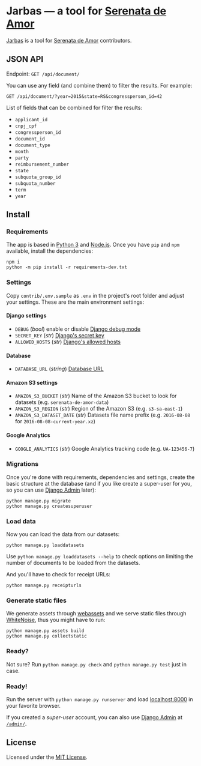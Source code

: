 # Jarbas — a tool for [Serenata de Amor](http://github.com/datasciencebr/serenata-de-amor)


[Jarbas](http://jarbas.datasciencebr.com/) is a tool for [Serenata de Amor](http://github.com/datasciencebr/serenata-de-amor) contributors.

## JSON API


Endpoint: `GET /api/document/`

You can use any field (and combine them) to filter the results. For example:

`GET /api/document/?year=2015&state=RS&congressperson_id=42`

List of fields that can be combined for filter the results: 

* `applicant_id`
* `cnpj_cpf`
* `congressperson_id`
* `document_id`
* `document_type`
* `month`
* `party`
* `reimbursement_number`
* `state`
* `subquota_group_id`
* `subquota_number`
* `term`
* `year`

## Install

### Requirements

The app is based in [Python 3](http://python.org) and [Node.js](http://nodejs.org). Once you have `pip` and `npm` available, install the dependencies:

```console
npm i
python -m pip install -r requirements-dev.txt
```

### Settings

Copy `contrib/.env.sample` as `.env` in the project's root folder and adjust your settings. These are the main environment settings:

#### Django settings

* `DEBUG` (_bool_) enable or disable [Django debug mode](https://docs.djangoproject.com/en/1.9/ref/settings/#debug)
* `SECRET_KEY` (_str_) [Django's secret key](https://docs.djangoproject.com/en/1.9/ref/settings/#std:setting-SECRET_KEY)
* `ALLOWED_HOSTS` (_str_) [Django's allowed hosts](https://docs.djangoproject.com/en/1.9/ref/settings/#allowed-hosts)

#### Database

* `DATABASE_URL` (_string_) [Database URL](https://github.com/kennethreitz/dj-database-url#url-schema)

#### Amazon S3 settings

* `AMAZON_S3_BUCKET` (_str_) Name of the Amazon S3 bucket to look for datasets (e.g. `serenata-de-amor-data`)
* `AMAZON_S3_REGION` (_str_) Region of the Amazon S3 (e.g. `s3-sa-east-1`)
* `AMAZON_S3_DATASET_DATE` (_str_) Datasets file name prefix (e.g. `2016-08-08` for `2016-08-08-current-year.xz`)

#### Google Analytics

* `GOOGLE_ANALYTICS` (_str_) Google Analytics tracking code (e.g. `UA-123456-7`)

### Migrations

Once you're done with requirements, dependencies and settings, create the basic structure at the database (and if you like create a super-user for you, so you can use [Django Admin](http://localhost:8000/admin) later):

```console
python manage.py migrate
python manage.py createsuperuser
```

### Load data

Now you can load the data from our datasets:

```
python manage.py loaddatasets
```

Use `python manage.py loaddatasets --help` to check options on limiting the number of documents to be loaded from the datasets.

And you'll have to check for receipt URLs:

```
python manage.py receipturls
```

### Generate static files

We generate assets through [webassets](http://webassets.readthedocs.io) and we serve static files through [WhiteNoise](http://whitenoise.evans.io), thus you might have to run:

```console
python manage.py assets build
python manage.py collectstatic
```

### Ready?

Not sure? Run `python manage.py check` and `python manage.py test` just in case.

### Ready!

Run the server with `python manage.py runserver` and load [localhost:8000](http://localhost:8000) in your favorite browser.

If you created a _super-user_ account, you can also use [Django Admin](https://docs.djangoproject.com/en/stable/ref/contrib/admin/) at [`/admin/`](http://localhost:8000/admin/).

## License

Licensed under the [MIT License](LICENSE).